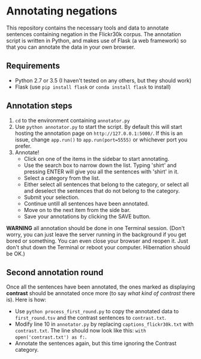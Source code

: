 # Annotating negations

This repository contains the necessary tools and data to annotate sentences
containing negation in the Flickr30k corpus. The annotation script is written in
Python, and makes use of Flask (a web framework) so that you can annotate the data
in your own browser.

## Requirements
* Python 2.7 or 3.5 (I haven't tested on any others, but they should work)
* Flask (use `pip install flask` or `conda install flask` to install)

## Annotation steps

1. `cd` to the environment containing `annotator.py`
2. Use `python annotator.py` to start the script. By default this will start hosting
the annotation page on `http://127.0.0.1:5000/`. If this is an issue, change `app.run()`
to `app.run(port=5555)` or whichever port you prefer.
3. Annotate!
    * Click on one of the items in the sidebar to start annotating.
    * Use the search box to narrow down the list. Typing 'shirt' and pressing ENTER
    will give you all the sentences with 'shirt' in it.
    * Select a category from the list.
    * Either select all sentences that belong to the category, or select all and
    deselect the sentences that do not belong to the category.
    * Submit your selection.
    * Continue untill all sentences have been annotated.
    * Move on to the next item from the side bar.
    * Save your annotations by clicking the SAVE button.

**WARNING** all annotation should be done in one Terminal session.
(Don't worry, you can just leave the server running in the background if you get bored or something.
You can even close your browser and reopen it.
Just don't shut down the Terminal or reboot your computer.
Hibernation should be OK.)

## Second annotation round

Once all the sentences have been annotated, the ones marked as displaying **contrast**
should be annotated once more (to say *what kind of contrast* there is). Here is how:

* Use `python process_first_round.py` to copy the annotated data to `first_round.tsv` and
the contrast sentences to `contrast.txt`.
* Modify line 10 in `annotator.py` by replacing `captions_flickr30k.txt` with `contrast.txt`.
The line should now look like this: `with open('contrast.txt') as f:`.
* Annotate the sentences again, but this time ignoring the Contrast category.
